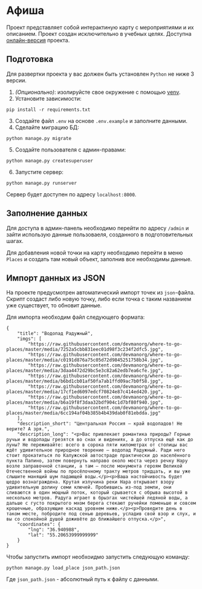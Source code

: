 # Афиша
Проект представляет собой интерактиную карту с мероприятиями и их описанием.
Проект создан исключительно в учебных целях.
Доступна [онлайн-версия](https://wannabenormal.pythonanywhere.com/) проекта.

## Подготовка
Для развертки проекта у вас должен быть установлен `Python` не ниже 3 версии.

1. *(Опционально)*: изолируйсте свое окружение с помощью [venv](https://docs.python.org/3/library/venv.html).
2. Установите зависимости:
```
pip install -r requirements.txt
``` 
3. Создайте файл `.env` на основе `.env.example` и заполните данными.
4. Сделайте миграцию БД:
```
python manage.py migrate
```
5. Создайте пользователя с админ-правами:
```
python manage.py createsuperuser
```
6. Запустите сервер:
```
python manage.py runserver
```
Сервер будет доступен по адресу `localhost:8000`.


## Заполнение данных
Для доступа в админ-панель необходимо перейти по адресу `/admin` и зайти использую данные пользоваеля, созданного в подготовительных шагах.

Для добавления новой точки на карту необходимо перейти в меню `Places` и создать там новый объект, заполнив все необходимы данные.

## Импорт данных из JSON
На проекте предусмотрен автоматический импорт точек из `json`-файла.
Скрипт создаст либо новую точку, либо если точка с таким названием уже существует, то обновит данные.

Для импорта необходим файл следующего формата:
```
{
    "title": "Водопад Радужный",
    "imgs": [
        "https://raw.githubusercontent.com/devmanorg/where-to-go-places/master/media/7252a5cbb831eec01d98f3c234f2dfc5.jpg",
        "https://raw.githubusercontent.com/devmanorg/where-to-go-places/master/media/c0191d876a75c05d72d9845251758b34.jpg",
        "https://raw.githubusercontent.com/devmanorg/where-to-go-places/master/media/3daa4472d29bc5e3c82a62edb7ea6cfe.jpg",
        "https://raw.githubusercontent.com/devmanorg/where-to-go-places/master/media/b6bd1cb01af50fa7ab1ffd09ac7b0f58.jpg",
        "https://raw.githubusercontent.com/devmanorg/where-to-go-places/master/media/17cf1ed6097edcf70824e87c414ed420.jpg",
        "https://raw.githubusercontent.com/devmanorg/where-to-go-places/master/media/b6a19f8f3daa32bdf904c1d7bf80f940.jpg",
        "https://raw.githubusercontent.com/devmanorg/where-to-go-places/master/media/6cc194af04b385b4b439dab0f81ebdda.jpg"
    ],
    "description_short": "Центральная Россия — край водопадов! Не верите? А зря.",
    "description_long": "<p>Вас привлекает романтика природы? Горные ручьи и водопады грезятся во снах и видениях, а до отпуска ещё как до луны? Не переживайте: всего в сорока пяти километрах от столицы вас ждёт удивительное природное творение — водопад Радужный. Ради него стоит прокатиться по Калужской автостраде практически до населённого пункта Папино, затем повернуть направо около моста через речку Нару возле заправочной станции, а там — после монумента героям Великой Отечественной войны по просёлочному тракту метров тридцать, и вы уже слышите манящий шум падающей воды.</p><p>Ваша настойчивость будет щедро вознаграждена. Крутая излучина реки Нара открывает взору удивительную долину семи ключей. Пробившись из-под земли, они сливаются в один мощный поток, который срывается с обрыва высотой в несколько метров. Радуга играет в брызгах чистейшей ледяной воды, а дальше с густо покрытого мхом берега стекают ручейки поменьше и совсем крошечные, образующие каскад уровнем ниже.</p><p>Проведите день в таком месте, побродите под сенью деревьев, усладив свой взор и слух, и вы со спокойной душой доживёте до ближайшего отпуска.</p>",
    "coordinates": {
        "lng": "36.940988",
        "lat": "55.20653999999999"
    }
}
```
Чтобы запустить импорт необхоидмо запустить следующую команду:
```
python manage.py load_place json_path.json
```
Где `json_path.json` - абсолютный путь к файлу с данными.